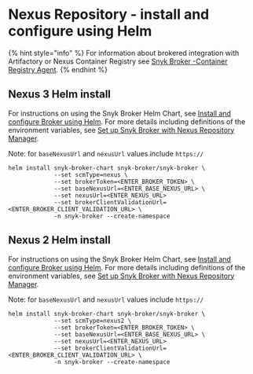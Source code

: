 # Nexus Repository - install and configure using Helm

{% hint style="info" %}
For information about brokered integration with Artifactory or Nexus Container Registry see [Snyk Broker -Container Registry Agent](https://docs.snyk.io/snyk-admin/snyk-broker/snyk-broker-container-registry-agent).
{% endhint %}

## Nexus 3 Helm install

For instructions on using the Snyk Broker Helm Chart, see [Install and configure Broker using Helm](install-and-configure-broker-using-helm.md). For more details including definitions of the environment variables, see [Set up Snyk Broker with Nexus Repository Manager](set-up-snyk-broker-with-nexus-repository-manager.md).

Note: for `baseNexusUrl` and `nexusUrl` values include `https://`

```
helm install snyk-broker-chart snyk-broker/snyk-broker \
             --set scmType=nexus \
             --set brokerToken=<ENTER_BROKER_TOKEN> \
             --set baseNexusUrl=<ENTER_BASE_NEXUS_URL> \
             --set nexusUrl=<ENTER_NEXUS_URL>
             --set brokerClientValidationUrl=<ENTER_BROKER_CLIENT_VALIDATION_URL> \
             -n snyk-broker --create-namespace
```

## Nexus 2 Helm install

For instructions on using the Snyk Broker Helm Chart, see [Install and configure Broker using Helm](install-and-configure-broker-using-helm.md). For more details including definitions of the environment variables, see [Set up Snyk Broker with Nexus Repository Manager](set-up-snyk-broker-with-nexus-repository-manager.md).

Note: for `baseNexusUrl` and `nexusUrl` values include `https://`

```
helm install snyk-broker-chart snyk-broker/snyk-broker \
             --set scmType=nexus2 \
             --set brokerToken=<ENTER_BROKER_TOKEN> \
             --set baseNexusUrl=<ENTER_BASE_NEXUS_URL> \
             --set nexusUrl=<ENTER_NEXUS_URL>
             --set brokerClientValidationUrl=<ENTER_BROKER_CLIENT_VALIDATION_URL> \
             -n snyk-broker --create-namespace
```
